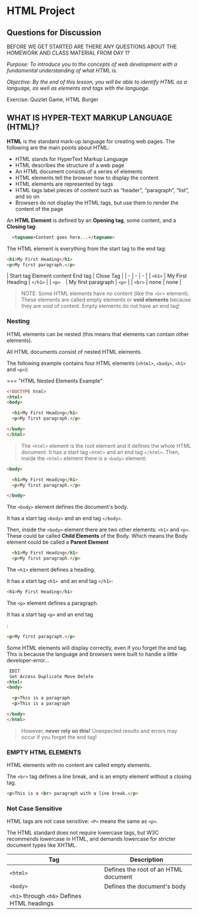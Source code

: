 # HTML Project

## Questions for Discussion

BEFORE WE GET STARTED ARE THERE ANY QUESTIONS ABOUT THE HOMEWORK AND CLASS MATERIAL FROM DAY 1?

*Purpose: To introduce you to the concepts of web development with a fundamental understanding of what HTML is.*

*Objective: By the end of this lesson, you will be able to identify HTML as a language, as well as elements and tags with the language.*

Exercise: Quizlet Game, HTML Burger

## WHAT IS HYPER-TEXT MARKUP LANGUAGE (HTML)?

**HTML** is the standard mark-up language for creating web pages. The following are the main points about HTML:

* HTML stands for HyperText Markup Language
* HTML describes the structure of a web page
* An HTML document consists of a series of elements
* HTML elements tell the browser how to display the content
* HTML elements are represented by tags
* HTML tags label pieces of content such as “header”, “paragraph”, “list”, and so on
* Browsers do not display the HTML tags, but use them to render the content of the page

An **HTML Element** is defined by an **Opening tag**, some content, and a **Closing tag**:

```html
  <tagname>Content goes here...</tagname>
```

The HTML element is everything from the start tag to the end tag:

```html
<h1>My First Heading</h1>
<p>My first paragraph.</p>
```

| Start tag	Element content	End tag | Close Tag |
| - | - | - |
| `<h1>`	| My First Heading	 | `</h1>` |
| `<p>	`| My first paragraph	| `<p>` |
| `<br>`	| none | none |

> NOTE: Some HTML elements have no content (like the `<br>` element). These elements are called empty elements or **void elements** because they are *void* of content. Empty elements do not have an end tag!

### Nesting

HTML elements can be nested (this means that elements can contain other elements).

All HTML documents consist of nested HTML elements.

The following example contains four HTML elements (`<html>`, `<body>`, `<h1>` and `<p>`):

=== "HTML Nested Elements Example"

```html
<!DOCTYPE html>
<html>
<body>

  <h1>My First Heading</h1>
  <p>My first paragraph.</p>

</body>
</html>
```

> The `<html>` element is the root element and it defines the whole HTML document.
> It has a start tag `<html>` and an end tag `</html>`.
> Then, inside the `<html>` element there is a `<body>` element:

```html
<body>

  <h1>My First Heading</h1>
  <p>My first paragraph.</p>

</body>
```

The `<body>` element defines the document's body.

It has a start tag `<body>` and an end tag `</body>`.

Then, inside the `<body>` element there are two other elements: `<h1>` and `<p>`. These could be called **Child Elements** of the Body. Which means the Body element could be called a **Parent Element**

```html
  <h1>My First Heading</h1>
  <p>My first paragraph.</p>
```

The `<h1>` element defines a heading.

It has a start tag `<h1> `and an end tag `</h1>`:

```html
<h1>My First Heading</h1>
```

The `<p>` element defines a paragraph.

It has a start tag `<p>` and an end tag </p>:

```html
<p>My first paragraph.</p>
```

Some HTML elements will display correctly, even if you forget the end tag. This is because the language and browsers were built to handle a little developer-error...

```html
 EDIT
 Set Access Duplicate Move Delete 
<html>
<body>

  <p>This is a paragraph
  <p>This is a paragraph

</body>
</html>
```

> However, **never rely on this!** Unexpected results and errors may occur if you forget the end tag!

### EMPTY HTML ELEMENTS

HTML elements with no content are called empty elements.

The `<br>` tag defines a line break, and is an empty element without a closing tag.

```html
<p>This is a <br> paragraph with a line break.</p>
```

### Not Case Sensitive

HTML tags are not case sensitive: `<P>` means the same as `<p>`.

The HTML standard does not require lowercase tags, but W3C recommends lowercase in HTML, and demands lowercase for stricter document types like XHTML.

| Tag	| Description |
| - | - |
| `<html>` | Defines the root of an HTML document |
| `<body>` | Defines the document's body |
| `<h1>` through `<h6>`  Defines HTML headings |